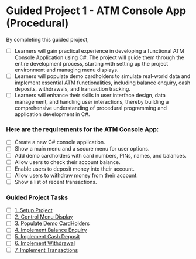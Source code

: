 # Guided Project 1 - ATM Console App (Procedural)
By completing this guided project, 
- [ ] Learners will gain practical experience in developing a functional ATM Console Application using C#. The project will guide them through the entire development process, starting with setting up the project environment and managing menu displays.
- [ ] Learners will populate demo cardholders to simulate real-world data and implement essential ATM functionalities, including balance enquiry, cash deposits, withdrawals, and transaction tracking.
- [ ] Learners will enhance their skills in user interface design, data management, and handling user interactions, thereby building a comprehensive understanding of procedural programming and application development in C#.

### Here are the requirements for the ATM Console App:
- [ ] Create a new C# console application.
- [ ] Show a main menu and a secure menu for user options.
- [ ] Add demo cardholders with card numbers, PINs, names, and balances.
- [ ] Allow users to check their account balance.
- [ ] Enable users to deposit money into their account.
- [ ] Allow users to withdraw money from their account.
- [ ] Show a list of recent transactions.

### Guided Project Tasks

- [ ] [1. Setup Project](https://github.com/clydeatmcm/GP1_ATMConsoleApp/blob/1.-Setup-Project/README.md)
- [ ] [2. Control Menu Display](https://github.com/clydeatmcm/GP1_ATMConsoleApp/blob/2.-Control-Menu-Display/README.md)
- [ ] [3. Populate Demo CardHolders](https://github.com/clydeatmcm/GP1_ATMConsoleApp/blob/3.-Populate-Demo-CardHolders/README.md)
- [ ] [4. Implement Balance Enquiry](https://github.com/clydeatmcm/GP1_ATMConsoleApp/blob/4.-Implement-Balance-Enquiry/README.md)
- [ ] [5. Implement Cash Deposit](https://github.com/clydeatmcm/GP1_ATMConsoleApp/blob/5.-Implement-Cash-Deposit/README.md)
- [ ] [6. Implement Withdrawal](https://github.com/clydeatmcm/GP1_ATMConsoleApp/blob/6.-Implement-Withdrawal/README.md)
- [ ] [7. Implement Transactions](https://github.com/clydeatmcm/GP1_ATMConsoleApp/blob/7.-Implement-Transactions/README.md) 
